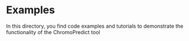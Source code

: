 # Examples

In this directory, you find code examples and tutorials to demonstrate the functionality of the ChromoPredict tool
